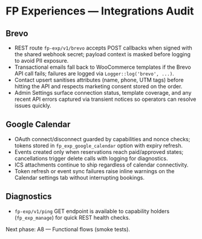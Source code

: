 # FP Experiences — Integrations Audit

## Brevo
- REST route `fp-exp/v1/brevo` accepts POST callbacks when signed with the shared webhook secret; payload context is masked before logging to avoid PII exposure.
- Transactional emails fall back to WooCommerce templates if the Brevo API call fails; failures are logged via `Logger::log('brevo', ...)`.
- Contact upsert sanitises attributes (name, phone, UTM tags) before hitting the API and respects marketing consent stored on the order.
- Admin Settings surface connection status, template coverage, and any recent API errors captured via transient notices so operators can resolve issues quickly.

## Google Calendar
- OAuth connect/disconnect guarded by capabilities and nonce checks; tokens stored in `fp_exp_google_calendar` option with expiry refresh.
- Events created only when reservations reach paid/approved states; cancellations trigger delete calls with logging for diagnostics.
- ICS attachments continue to ship regardless of calendar connectivity.
- Token refresh or event sync failures raise inline warnings on the Calendar settings tab without interrupting bookings.

## Diagnostics
- `fp-exp/v1/ping` GET endpoint is available to capability holders (`fp_exp_manage`) for quick REST health checks.

Next phase: A8 — Functional flows (smoke tests).
